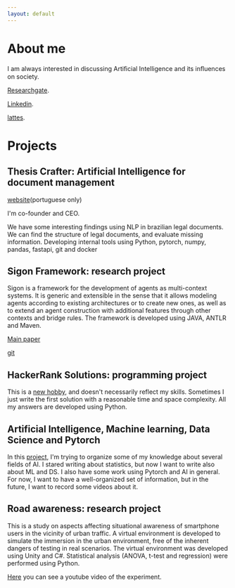 ```yaml
---
layout: default
---
```


# About me


I am always interested in discussing Artiﬁcial Intelligence and its inﬂuences on society.

[Researchgate](https://www.researchgate.net/profile/Thiago-Gelaim).

[Linkedin](https://www.linkedin.com/in/gelaim/).

[lattes](http://lattes.cnpq.br/8149102296681094).

# Projects


## Thesis Crafter: Artificial Intelligence for document management

[website](https://www.thesiscrafter.com/)(portuguese only)

I'm co-founder and CEO.

We have some interesting findings using NLP in brazilian legal documents.
We can find the structure of legal documents, and evaluate missing information.
Developing internal tools using Python, pytorch, numpy, pandas, fastapi, git and docker

## Sigon Framework: research project

Sigon is a framework for the development of agents as multi-context systems. It is generic and extensible in the sense that it allows modeling agents according to existing architectures or to create new ones, as well as to extend an agent construction with additional features through other contexts and bridge rules.
The framework is developed using JAVA, ANTLR and Maven.

[Main paper](https://www.sciencedirect.com/science/article/abs/pii/S0957417418307000) 

[git](https://github.com/sigon-lang/sigon-lang)

## HackerRank Solutions: programming project

This is a [new hobby](https://github.com/gelaim/HackerRank), and doesn't necessarily reflect my skills. Sometimes I just write the first solution with a reasonable time and space complexity. 
All my answers are developed using Python.

## Artificial Intelligence, Machine learning, Data Science and Pytorch

In this [project](https://github.com/gelaim/data_science), I'm trying to organize some of my knowledge about several fields of AI. I stared writing about statistics, but now I want to write also about ML and DS. I also have some work using Pytorch and AI in general. 
For now, I want to have a well-organized set of information, but in the future, I want to record some videos about it.


## Road awareness: research project

This is a study on aspects affecting situational awareness of smartphone users in the vicinity of urban traffic.
A virtual environment is developed to simulate the immersion in the urban environment, 
free of the inherent dangers of testing in real scenarios.
The virtual environment was developed using Unity and C#.
Statistical analysis (ANOVA, t-test and regression) were performed using Python.

[Here](https://youtu.be/Z1QYBo0IXBE) you can see a youtube video of the experiment.
